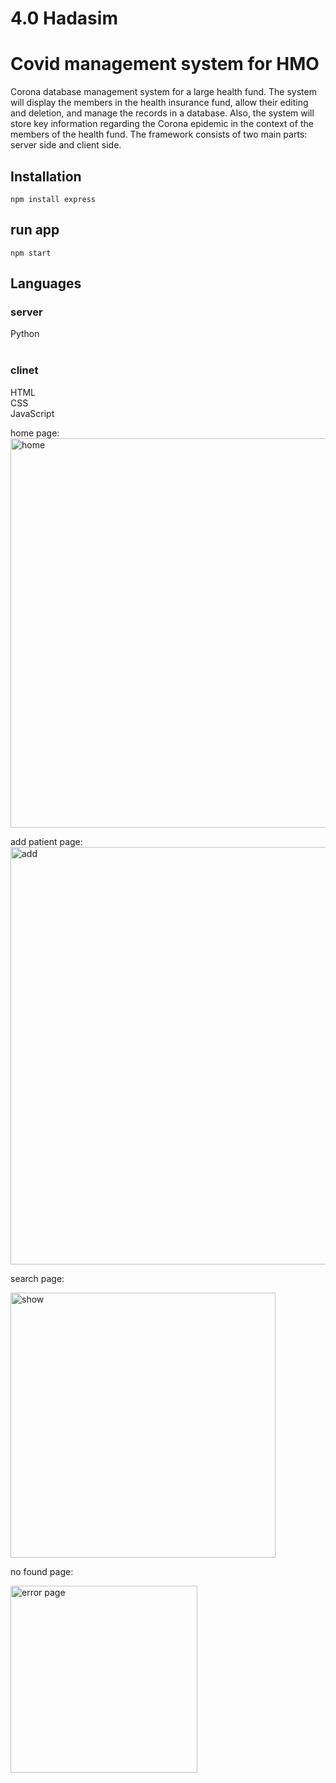 # 4.0 Hadasim

# Covid management system for HMO
Corona database management system for a large health fund. The system will display the members in the health insurance fund, allow their editing and deletion, and manage the records in a database.
Also, the system will store key information regarding the Corona epidemic in the context of the members of the health fund.
The framework consists of two main parts: server side and client side.

## Installation
```npm install express```

## run app
```npm start```

## Languages
### server
 Python 
<br />
<br />
 ### clinet
HTML <br />
CSS <br />
JavaScript <br />

home page:
<img width="623" alt="home" src="https://github.com/Shaked1/4.0Hadasim/assets/66208625/35185f19-2c82-4c8b-82b3-4fa6134a39a9">



add patient page:
<img width="668" alt="add" src="https://github.com/Shaked1/4.0Hadasim/assets/66208625/c23185a0-af2b-497f-9551-999e7804720b">

search page:

<img width="424" alt="show" src="https://github.com/Shaked1/4.0Hadasim/assets/66208625/11015515-2424-4435-8816-e4b498220916">


no found page:

<img width="299" alt="error page" src="https://github.com/Shaked1/hospitalDB/assets/66208625/4db86b26-a3e7-4686-81c8-108f9d97f3e6">



